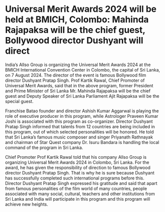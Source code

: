 # Universal Merit Awards 2024 will be held at BMICH, Colombo: Mahinda Rajapaksa will be the chief guest, Bollywood director Dushyant will direct

India’s Allso Group is organizing the Universal Merit Awards 2024 at the BMICH International Convention Center in Colombo, the capital of Sri Lanka, on 7 August 2024. The director of the event is famous Bollywood film director Dushyant Pratap Singh. Prof Kartik Rawal, Chief Promoter of Universal Merit Awards, said that in the above program, former President and Prime Minister of Sri Lanka Mr. Mahinda Rajapaksa will be the chief guest and Deputy Speaker of Sri Lanka Parliament Ajit Rajapaksa will be the special guest.

Franchise Batao founder and director Ashish Kumar Aggarwal is playing the role of executive producer in this program, while Astrologer Praveen Kumar Joshi is associated with this program as co-organizer. Director Dushyant Pratap Singh informed that talents from 12 countries are being included in this program, out of which selected personalities will be honored. He told that Sri Lanka’s famous music composer and singer Priyanath Rathnayak and chairman of Star Quest company Dr. Isuru Bandara is handling the local command of the program in Sri Lanka.

Chief Promoter Prof Kartik Rawal told that his company Allso Group is organizing Universal Merit Awards 2024 in Colombo, Sri Lanka. For the award, he has given the responsibility of direction to famous Bollywood director Dushyant Pratap Singh. That is why he is sure because Dushyant has successfully completed such international programs before this. Director Dushyant Pratap Singh expressed his gratitude and said that apart from famous personalities of the film world of many countries, people associated with many social, cultural, teachers and other institutions from Sri Lanka and India will participate in this program and this program will achieve new heights.